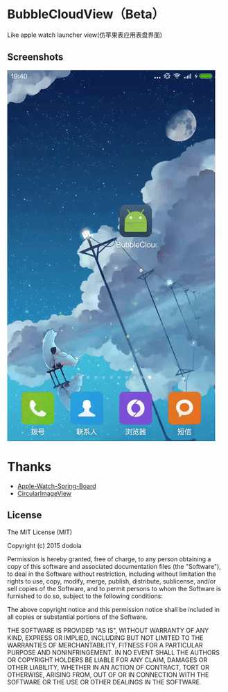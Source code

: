 # BubbleCloudView（Beta）
Like apple watch launcher view(仿苹果表应用表盘界面)



## Screenshots

![GIF example](screenshot/demo.gif)

# Thanks
- [Apple-Watch-Spring-Board](https://github.com/Dzinlife/Apple-Watch-Spring-Board)
- [CircularImageView](https://github.com/Pkmmte/CircularImageView)


License
--------

The MIT License (MIT)

Copyright (c) 2015 dodola

Permission is hereby granted, free of charge, to any person obtaining a copy
of this software and associated documentation files (the "Software"), to deal
in the Software without restriction, including without limitation the rights
to use, copy, modify, merge, publish, distribute, sublicense, and/or sell
copies of the Software, and to permit persons to whom the Software is
furnished to do so, subject to the following conditions:

The above copyright notice and this permission notice shall be included in all
copies or substantial portions of the Software.

THE SOFTWARE IS PROVIDED "AS IS", WITHOUT WARRANTY OF ANY KIND, EXPRESS OR
IMPLIED, INCLUDING BUT NOT LIMITED TO THE WARRANTIES OF MERCHANTABILITY,
FITNESS FOR A PARTICULAR PURPOSE AND NONINFRINGEMENT. IN NO EVENT SHALL THE
AUTHORS OR COPYRIGHT HOLDERS BE LIABLE FOR ANY CLAIM, DAMAGES OR OTHER
LIABILITY, WHETHER IN AN ACTION OF CONTRACT, TORT OR OTHERWISE, ARISING FROM,
OUT OF OR IN CONNECTION WITH THE SOFTWARE OR THE USE OR OTHER DEALINGS IN THE
SOFTWARE.

